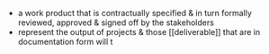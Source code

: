 - a work product that is contractually specified & in turn formally reviewed, approved & signed off by the stakeholders
- represent the output of projects & those [[deliverable]] that are in documentation form will t